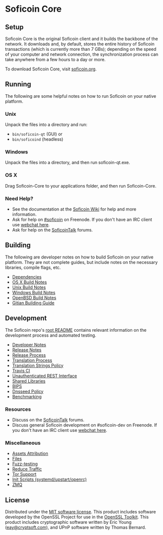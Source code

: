 Soficoin Core
=============

Setup
---------------------
Soficoin Core is the original Soficoin client and it builds the backbone of the network. It downloads and, by default, stores the entire history of Soficoin transactions (which is currently more than 7 GBs); depending on the speed of your computer and network connection, the synchronization process can take anywhere from a few hours to a day or more.

To download Soficoin Core, visit [soficoin.org](https://soficoin.org).

Running
---------------------
The following are some helpful notes on how to run Soficoin on your native platform.

### Unix

Unpack the files into a directory and run:

- `bin/soficoin-qt` (GUI) or
- `bin/soficoind` (headless)

### Windows

Unpack the files into a directory, and then run soficoin-qt.exe.

### OS X

Drag Soficoin-Core to your applications folder, and then run Soficoin-Core.

### Need Help?

* See the documentation at the [Soficoin Wiki](https://soficoin.info/)
for help and more information.
* Ask for help on [#soficoin](http://webchat.freenode.net?channels=soficoin) on Freenode. If you don't have an IRC client use [webchat here](http://webchat.freenode.net?channels=soficoin).
* Ask for help on the [SoficoinTalk](https://soficointalk.io/) forums.

Building
---------------------
The following are developer notes on how to build Soficoin on your native platform. They are not complete guides, but include notes on the necessary libraries, compile flags, etc.

- [Dependencies](dependencies.md)
- [OS X Build Notes](build-osx.md)
- [Unix Build Notes](build-unix.md)
- [Windows Build Notes](build-windows.md)
- [OpenBSD Build Notes](build-openbsd.md)
- [Gitian Building Guide](gitian-building.md)

Development
---------------------
The Soficoin repo's [root README](/README.md) contains relevant information on the development process and automated testing.

- [Developer Notes](developer-notes.md)
- [Release Notes](release-notes.md)
- [Release Process](release-process.md)
- [Translation Process](translation_process.md)
- [Translation Strings Policy](translation_strings_policy.md)
- [Travis CI](travis-ci.md)
- [Unauthenticated REST Interface](REST-interface.md)
- [Shared Libraries](shared-libraries.md)
- [BIPS](bips.md)
- [Dnsseed Policy](dnsseed-policy.md)
- [Benchmarking](benchmarking.md)

### Resources
* Discuss on the [SoficoinTalk](https://soficointalk.io/) forums.
* Discuss general Soficoin development on #soficoin-dev on Freenode. If you don't have an IRC client use [webchat here](http://webchat.freenode.net/?channels=soficoin-dev).

### Miscellaneous
- [Assets Attribution](assets-attribution.md)
- [Files](files.md)
- [Fuzz-testing](fuzzing.md)
- [Reduce Traffic](reduce-traffic.md)
- [Tor Support](tor.md)
- [Init Scripts (systemd/upstart/openrc)](init.md)
- [ZMQ](zmq.md)

License
---------------------
Distributed under the [MIT software license](/COPYING).
This product includes software developed by the OpenSSL Project for use in the [OpenSSL Toolkit](https://www.openssl.org/). This product includes
cryptographic software written by Eric Young ([eay@cryptsoft.com](mailto:eay@cryptsoft.com)), and UPnP software written by Thomas Bernard.
